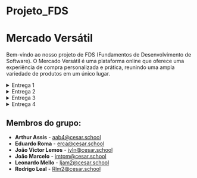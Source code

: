 # Projeto_FDS

# Mercado Versátil
Bem-vindo ao nosso projeto de FDS (Fundamentos de Desenvolvimento de Software). O Mercado Versátil é uma plataforma online que oferece uma experiência de compra personalizada e prática, reunindo uma ampla variedade de produtos em um único lugar.

<details>
  <summary>Entrega 1</summary>
  
  ### Links importantes:
  - **Jira Board**: [Acessar Jira](https://mercado-versatil.atlassian.net/jira/software/projects/KAN/boards/1)
  - **Figma Design**: [Acessar Figma](https://www.figma.com/design/JcNQ9nhOUAQD0gzqgsF4za/Mercado-Versatil?node-id=0-1&node-type=canvas&t=qSIvbsebwI2C3uqm-0)
    
  ### Print do quadro do Jira:
  ![Print do Jira](https://github.com/user-attachments/assets/a9ab4ed2-2346-4403-ade2-1794790d53df)

  ### Backlog
  ![Captura de tela 2024-09-29 124818](https://github.com/user-attachments/assets/c57325f6-476e-42e8-9c0c-c3ff73510b04)
  
<li>
    <a  href="https://youtu.be/70FmsQV7q-4"
      >Link do Screencast</a
    >
</details>

<details>
  <summary>Entrega 2</summary>

- **Jira Board**: [Acessar Jira](https://mercado-versatil.atlassian.net/jira/software/projects/KAN/boards/1)
  <li>
    <a  href="https://youtu.be/j3E4W8B9HUs"
      >Link do Screencast</a
    

### Sprint do Jira:
![imagem_2024-09-30_201836942](https://github.com/user-attachments/assets/8b99b069-e300-4cdc-a858-f8129de02d2c)
 ### Backlog:
![Screenshot 2024-09-30 220841](https://github.com/user-attachments/assets/a832ca94-6f8e-4158-8734-53475640720a)

</details>

  </details>

<details>
  <summary>Entrega 3</summary>

  ### Sprint do Jira:
  ![Captura de tela 2024-10-23 194656](https://github.com/user-attachments/assets/46a4ec26-02b5-4e59-8356-e99c66416e91)
  ### Backlog:
  ![Captura de tela 2024-10-23 194836](https://github.com/user-attachments/assets/b108e589-9e89-4438-8fd2-f265f9d378ae)

<li>
    <a   href="https://youtu.be/pwUiFt-W5-M"
      >Link do Screencast do Figma</a
    >
<li>
    <a  
      >Link dos testes avançados</a
    >

<li>
    <a  href ="https://youtu.be/j3E4W8B9HUs"
      >Link do Screencast do site</a
    >
</details>

<details>
  <summary>Entrega 4</summary>

  ### Sprint do Jira:
  ![imagem_2024-11-08_130535252](https://github.com/user-attachments/assets/ada59534-54c5-4aab-b667-1fe46eb25c81)
  ### Backlog:
  ![imagem_2024-11-08_130626206](https://github.com/user-attachments/assets/d0a4cce1-e8cd-4836-938c-2d9966f78f29)
  ### Bug tracker
  
<li>
    <a   
      >Link do Screencast do Figma</a
    >
<li>
    <a  
      >Link dos testes avançados</a
    >

<li>
    <a 
      >Link do Screencast do site</a
    >
</details>

## Membros do grupo:

  - **Arthur Assis** - [aab4@cesar.school](mailto:aab4@cesar.school)
  - **Eduardo Roma** - [erca@cesar.school](mailto:erca@cesar.school)
  - **João Victor Lemos** - [jvln@cesar.school](mailto:jvln@cesar.school)
  - **João Marcelo** - [jmtpm@cesar.school](mailto:jmtpm@cesar.school)
  - **Leonardo Mello** - [ljam2@cesar.school](mailto:ljam2@cesar.school)
  - **Rodrigo Leal** - [Rlm2@cesar.school](mailto:Rlm2@cesar.school)
